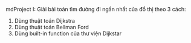 mdProject I:
Giải bài toán tìm đường đi ngắn nhất của đồ thị theo 3 cách:
1. Dùng thuật toán Dijkstra
2. Dùng thuật toán Bellman Ford
3. Dùng built-in function của thư viện Dijkstar
